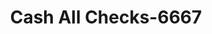 ---
f_zip-code: 79065
f_state-code: TX
title: Cash All Checks-6667
f_phone: 806-669-2274
f_city-only: Pampa
f_address: 309 North Hobart Street Pampa
f_location-unique-id: '6667'
slug: cash-all-checks-6667
updated-on: '2024-05-30T13:46:58.046Z'
created-on: '2024-05-30T13:36:59.803Z'
published-on: '2024-05-30T13:54:32.469Z'
f_city-state: cms/city/pampa-tx.md
f_company: cms/company/cash-all-checks.md
f_state: cms/state/texas.md
layout: '[payday-loan].html'
tags: payday-loan
---